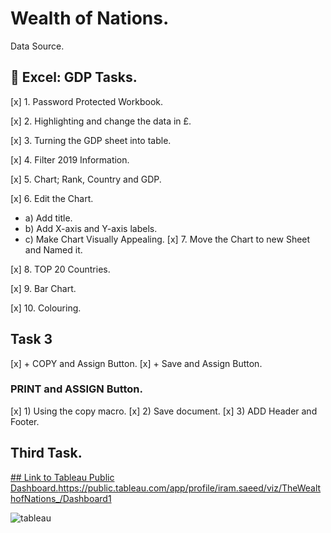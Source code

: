 # Wealth of Nations.

Data Source.

##  Excel: GDP Tasks.

[x] 1. Password Protected Workbook.

[x] 2. Highlighting and change the data in £.

[x] 3. Turning the GDP sheet into table.

[x] 4. Filter 2019 Information. 

[x] 5. Chart; Rank, Country and GDP. 

[x] 6. Edit the Chart.
+ a) Add title.
+ b) Add X-axis and Y-axis labels. 
+ c) Make Chart Visually Appealing. 
[x] 7. Move the Chart to new Sheet and Named it.

[x] 8. TOP 20 Countries.

[x] 9. Bar Chart.

[x] 10. Colouring.

## Task 3
[x] +  COPY and Assign Button.
[x] +  Save and Assign Button.

### PRINT and ASSIGN Button.
[x] 1) Using the copy macro.
[x] 2) Save document.
[x] 3) ADD Header and Footer.
## Third Task. 

[## Link to Tableau Public Dashboard.](https://public.tableau.com/app/profile/iram.saeed/viz/TheWealthofNations_/Dashboard1)https://public.tableau.com/app/profile/iram.saeed/viz/TheWealthofNations_/Dashboard1

![tableau](https://github.com/SaeedIram/Excel-and-Tableau.-End-to-End/assets/136697415/76c70b66-a9ae-46ea-ae40-553798cef9a8)

